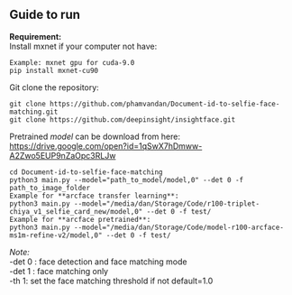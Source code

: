 **Guide to run**
---
**Requirement:**  
Install mxnet if your computer not have:
```
Example: mxnet gpu for cuda-9.0
pip install mxnet-cu90
```
Git clone the repository:
```
git clone https://github.com/phamvandan/Document-id-to-selfie-face-matching.git
git clone https://github.com/deepinsight/insightface.git
```
Pretrained _model_ can be download from here:  
https://drive.google.com/open?id=1qSwX7hDmww-A2Zwo5EUP9nZaOpc3RLJw  
```
cd Document-id-to-selfie-face-matching
python3 main.py --model="path_to_model/model,0" --det 0 -f path_to_image_folder
Example for **arcface transfer learning**:
python3 main.py --model="/media/dan/Storage/Code/r100-triplet-chiya_v1_selfie_card_new/model,0" --det 0 -f test/
Example for **arcface pretrained**:
python3 main.py --model="/media/dan/Storage/Code/model-r100-arcface-ms1m-refine-v2/model,0" --det 0 -f test/
```
_Note:_  
-det 0 : face detection and face matching mode  
-det 1 : face matching only  
-th 1: set the face matching threshold if not default=1.0

